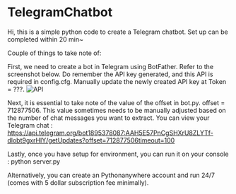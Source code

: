 # TelegramChatbot

Hi, this is a simple python code to create a Telegram chatbot. Set up can be completed within 20 min~

Couple of things to take note of:

First, we need to create a bot in Telegram using BotFather. Refer to the screenshot below. Do remember the API key generated, and this API is required in config.cfg. Manually update the newly created API key at Token = ???.
![API](https://user-images.githubusercontent.com/62549753/124342683-402d1200-dbf8-11eb-93a3-d58d4933b3d6.JPG)

Next, it is essential to take note of the value of the offset in bot.py.
offset = 712877506. This value sometimes needs to be manually adjusted based on the number of chat messages you want to extract.
You can view your Telegram chat :
https://api.telegram.org/bot1895378087:AAH5E57PnCgSHXrU8ZLYTf-dlobt9gxrHIY/getUpdates?offset=712877506timeout=100

Lastly, once you have setup for environment, you can run it on your console :
python server.py

Alternatively, you can create an Pythonanywhere account and run 24/7 (comes with 5 dollar subscription fee minimally).
